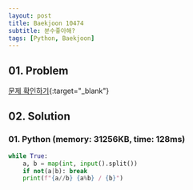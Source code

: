 ```yaml
---
layout: post
title: Baekjoon 10474
subtitle: 분수좋아해?
tags: [Python, Baekjoon]
---
```


## 01. Problem

[문제 확인하기](https://www.acmicpc.net/problem/10474){:target="_blank"}

## 02. Solution

### 01. Python (memory: 31256KB, time: 128ms)

```Python
while True:
    a, b = map(int, input().split())
    if not(a|b): break
    print(f"{a//b} {a%b} / {b}")
```